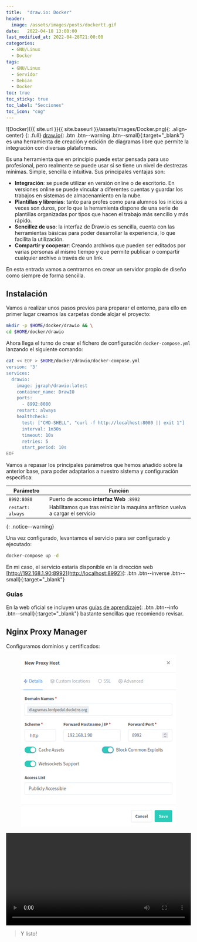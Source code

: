 ```yaml
---
title:  "draw.io: Docker"
header:
  image: /assets/images/posts/dockertt.gif
date:   2022-04-18 13:00:00
last_modified_at: 2022-04-28T21:00:00
categories:
  - GNU/Linux
  - Docker
tags:
  - GNU/Linux
  - Servidor
  - Debian
  - Docker
toc: true
toc_sticky: true
toc_label: "Secciones"
toc_icon: "cog"
---
```


![Docker]({{ site.url }}{{ site.baseurl }}/assets/images/Docker.png){: .align-center}
{: .full}
[draw.io](https://drawio-app.com/){: .btn .btn--warning .btn--small}{:target="_blank"} es una herramienta de creación y edición de diagramas libre que permite la integración con diversas plataformas.

Es una herramienta que en principio puede estar pensada para uso profesional, pero realmente se puede usar si se tiene un nivel de destrezas mínimas. Simple, sencilla e intuitiva. Sus principales ventajas son:

 - **Integración**: se puede utilizar en versión online o de escritorio. En versiones online se puede vincular a diferentes cuentas y guardar los trabajos en sistemas de almacenamiento en la nube.
 - **Plantillas y librerías**: tanto para profes como para alumnos los inicios a veces son duros, por lo que la herramienta dispone de una serie de plantillas organizadas por tipos que hacen el trabajo más sencillo y más rápido.
 - **Sencillez de uso**: la interfaz de Draw.io es sencilla, cuenta con las herramientas básicas para poder desarrollar la experiencia, lo que facilita la utilización.
 - **Compartir y cooperar**: Creando archivos que pueden ser editados por varias personas al mismo tiempo y que permite publicar o compartir cualquier archivo a través de un link.

En esta entrada vamos a centrarnos en crear un servidor propio de diseño como siempre de forma sencilla.

## Instalación

Vamos a realizar unos pasos previos para preparar el entorno, para ello en primer lugar creamos las carpetas donde alojar el proyecto:

```bash
mkdir -p $HOME/docker/drawio && \
cd $HOME/docker/drawio
```

Ahora llega el turno de crear el fichero de configuración `docker-compose.yml` lanzando el siguiente comando:

```bash
cat << EOF > $HOME/docker/drawio/docker-compose.yml
version: '3'
services:
  drawio:
    image: jgraph/drawio:latest
    container_name: DrawIO
    ports:
      - 8992:8080
    restart: always
    healthcheck:
      test: ["CMD-SHELL", "curl -f http://localhost:8080 || exit 1"]
      interval: 1m30s
      timeout: 10s
      retries: 5
      start_period: 10s
EOF
```

Vamos a repasar los principales parámetros que hemos añadido sobre la anterior base, para poder adaptarlos a nuestro sistema y configuración especifica:

| Parámetro | Función |
| ------ | ------ |
| `8992:8080` | Puerto de acceso **interfaz Web** `:8992` |
| `restart: always` | Habilitamos que tras reiniciar la maquina anfitrion vuelva a cargar el servicio |
{: .notice--warning}

Una vez configurado, levantamos el servicio para ser configurado y ejecutado:

```bash
docker-compose up -d
```

En mi caso, el servicio estaría disponible en la dirección web [http://192.168.1.90:8992](http://localhost:8992){: .btn .btn--inverse .btn--small}{:target="_blank"}

### Guías

En la web oficial se incluyen unas [guías de aprendizaje](https://drawio-app.com/tutorials/){: .btn .btn--info .btn--small}{:target="_blank"} bastante sencillas que recomiendo revisar.


## Nginx Proxy Manager

Configuramos dominios y certificados:

<figure>
    <a href="/assets/images/posts/drawio.png"><img src="/assets/images/posts/drawio.png"></a>
</figure>

<div class="lordvideo">
   <video  style="display:block; width:100%; height:auto;" controls loop="loop">
       <source src="{{ site.baseurl }}/assets/videos/npm05.mp4" type="video/mp4" />
   </video>
</div>

> Y listo!
